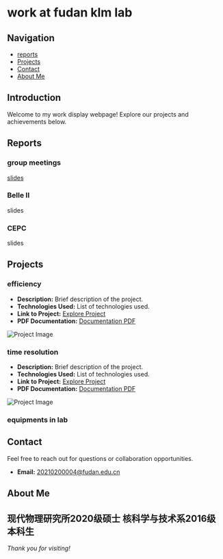 # work at fudan klm lab
## Navigation
- [reports](#reports)
- [Projects](#projects)
- [Contact](#contact)
- [About Me](#about-me)

## Introduction
Welcome to my work display webpage! Explore our projects and achievements below.

## Reports 
### group meetings
[slides](http://192.168.31.167/zhanghy/KLMlab/src/branch/main/GroupMeeting)
### Belle II
slides
### CEPC
slides

## Projects

### efficiency
- **Description:** Brief description of the project.
- **Technologies Used:** List of technologies used.
- **Link to Project:** [Explore Project](#)
- **PDF Documentation:** [Documentation PDF](url_to_documentation_pdf)

![Project Image](url_to_project_image)

### time resolution
- **Description:** Brief description of the project.
- **Technologies Used:** List of technologies used.
- **Link to Project:** [Explore Project](#)
- **PDF Documentation:** [Documentation PDF](url_to_another_documentation_pdf)

![Project Image](http://192.168.31.167/zhanghy/KLMlab/src/branch/main/DT5725.jpg)

### equipments in lab

## Contact
Feel free to reach out for questions or collaboration opportunities.
- **Email:** 20210200004@fudan.edu.cn

## About Me
现代物理研究所2020级硕士
核科学与技术系2016级本科生
---

*Thank you for visiting!*

